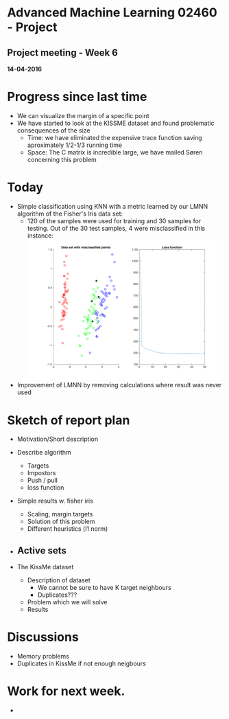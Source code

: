 # Advanced Machine Learning 02460 - Project
## Project meeting - Week 6
**14-04-2016**


# Progress since last time
-  We can visualize the margin of a specific point
-  We have started to look at the KISSME dataset and found problematic consequences of the size
    - Time: we have eliminated the expensive trace function saving aproximately 1/2-1/3 running time
    - Space: The C matrix is incredible large, we have mailed Søren concerning this problem 


# Today
- Simple classification using KNN with a metric learned by our LMNN algorithm of the Fisher's Iris data set: 
  - 120 of the samples were used for training and 30 samples for testing. Out of the 30 test samples, 4 were misclassified in this instance:
  ![classification]
- Improvement of LMNN by removing calculations where result was never used


# Sketch of report plan
- Motivation/Short description
- Describe algorithm
   - Targets
   - Impostors
   - Push / pull
   - loss function
- Simple results w. fisher iris
   - Scaling, margin targets
   - Solution of this problem
   - Different heuristics (l1 norm)

- Active sets
   - 

- The KissMe dataset
  - Description of dataset
      - We cannot be sure to have K target neighbours
      - Duplicates???
  - Problem which we will solve
  - Results


# Discussions
- Memory problems
- Duplicates in KissMe if not enough neigbours


# Work for next week. 
- 


[classification]: /images/LMNN_classification_fisher_w6.png